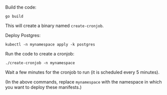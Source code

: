 Build the code:

```
go build
```

This will create a binary named `create-cronjob`.

Deploy Postgres:

```
kubectl -n mynamespace apply -k postgres
```

Run the code to create a cronjob:

```
./create-cronjob -n mynamespace
```

Wait a few minutes for the cronjob to run (it is scheduled every 5 minutes).

(In the above commands, replace `mynamespace` with the namespace in which you want to deploy these manifests.)
